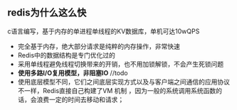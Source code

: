 ## redis为什么这么快

c语言编写，基于内存的单进程单线程的KV数据库，单机可达10wQPS

- 完全基于内存，绝大部分请求是纯粹的内存操作，非常快速
- Redis中的数据结构是专门优化过的
- 采用单线程避免线程切换带来的开销，也不用加锁解锁，不会产生死锁问题
- **使用多路I/O复用模型，非阻塞IO**  //todo
- 使用底层模型不同，它们之间底层实现方式以及与客户端之间通信的应用协议不一样，Redis直接自己构建了VM 机制 ，因为一般的系统调用系统函数的话，会浪费一定的时间去移动和请求；
